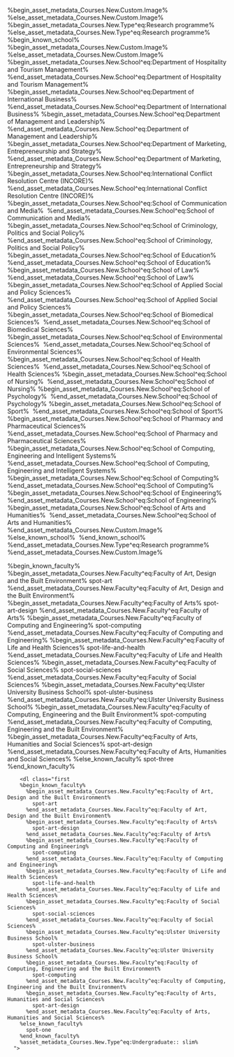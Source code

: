 %begin_asset_metadata_Courses.New.Custom.Image%
<img src="./?a=%asset_metadata_Courses.New.Custom.Image%" alt="">
%else_asset_metadata_Courses.New.Custom.Image%
    %begin_asset_metadata_Courses.New.Type^eq:Research programme%
      <!-- Research Programmes -->
        <img src="./?a=79072" alt="" />
      <!-- Research Programmes -->
    %else_asset_metadata_Courses.New.Type^eq:Research programme%
      %begin_known_school%
        %begin_asset_metadata_Courses.New.Custom.Image%
          <img src="./?a=%asset_metadata_Courses.New.Custom.Image%" alt="" />
        %else_asset_metadata_Courses.New.Custom.Image%
            %begin_asset_metadata_Courses.New.School^eq:Department of Hospitality and Tourism Management%
              <img src="./?a=40080" alt="" />
            %end_asset_metadata_Courses.New.School^eq:Department of Hospitality and Tourism Management%
            %begin_asset_metadata_Courses.New.School^eq:Department of International Business%
              <img src="./?a=33431" alt="" />
            %end_asset_metadata_Courses.New.School^eq:Department of International Business%
            %begin_asset_metadata_Courses.New.School^eq:Department of Management and Leadership%
              <img src="./?a=77165" alt="" />
            %end_asset_metadata_Courses.New.School^eq:Department of Management and Leadership%
            %begin_asset_metadata_Courses.New.School^eq:Department of Marketing, Entrepreneurship and Strategy%
              <img src="./?a=77165" alt="" />
            %end_asset_metadata_Courses.New.School^eq:Department of Marketing, Entrepreneurship and Strategy%
            %begin_asset_metadata_Courses.New.School^eq:International Conflict Resolution Centre (INCORE)%
              <img src="./?a=77170" alt="" />
            %end_asset_metadata_Courses.New.School^eq:International Conflict Resolution Centre (INCORE)%
            %begin_asset_metadata_Courses.New.School^eq:School of Communication and Media%
              <img src="./?a=40131" alt="" />
            %end_asset_metadata_Courses.New.School^eq:School of Communication and Media%
            %begin_asset_metadata_Courses.New.School^eq:School of Criminology, Politics and Social Policy%
              <img src="./?a=40313" alt="" />
            %end_asset_metadata_Courses.New.School^eq:School of Criminology, Politics and Social Policy%
            %begin_asset_metadata_Courses.New.School^eq:School of Education%
              <img src="./?a=40304" alt="" />
            %end_asset_metadata_Courses.New.School^eq:School of Education%
            %begin_asset_metadata_Courses.New.School^eq:School of Law%
              <img src="./?a=40310" alt="" />
            %end_asset_metadata_Courses.New.School^eq:School of Law%
            %begin_asset_metadata_Courses.New.School^eq:School of Applied Social and Policy Sciences%
              <img src="./?a=40309" alt="" />
            %end_asset_metadata_Courses.New.School^eq:School of Applied Social and Policy Sciences%
            %begin_asset_metadata_Courses.New.School^eq:School of Biomedical Sciences%
              <img src="./?a=40129" alt="" />
            %end_asset_metadata_Courses.New.School^eq:School of Biomedical Sciences%
            %begin_asset_metadata_Courses.New.School^eq:School of Environmental Sciences%
              <img src="./?a=40128" alt="" />
            %end_asset_metadata_Courses.New.School^eq:School of Environmental Sciences%
            %begin_asset_metadata_Courses.New.School^eq:School of Health Sciences%
              <img src="./?a=40126" alt="" />
            %end_asset_metadata_Courses.New.School^eq:School of Health Sciences%
            %begin_asset_metadata_Courses.New.School^eq:School of Nursing%
              <img src="./?a=40312" alt="" />
            %end_asset_metadata_Courses.New.School^eq:School of Nursing%
            %begin_asset_metadata_Courses.New.School^eq:School of Psychology%
              <img src="./?a=40314" alt="" />
            %end_asset_metadata_Courses.New.School^eq:School of Psychology%
            %begin_asset_metadata_Courses.New.School^eq:School of Sport%
              <img src="./?a=40087" alt="" />
            %end_asset_metadata_Courses.New.School^eq:School of Sport%
            %begin_asset_metadata_Courses.New.School^eq:School of Pharmacy and Pharmaceutical Sciences%
              <img src="./?a=40325" alt="" />
            %end_asset_metadata_Courses.New.School^eq:School of Pharmacy and Pharmaceutical Sciences%
            %begin_asset_metadata_Courses.New.School^eq:School of Computing, Engineering and Intelligent Systems%
              <img src="./?a=40293" alt="" />
            %end_asset_metadata_Courses.New.School^eq:School of Computing, Engineering and Intelligent Systems%
            %begin_asset_metadata_Courses.New.School^eq:School of Computing%
              <img src="./?a=40293" alt="" />
            %end_asset_metadata_Courses.New.School^eq:School of Computing%
            %begin_asset_metadata_Courses.New.School^eq:School of Engineering%
              <img src="./?a=40305" alt="" />
            %end_asset_metadata_Courses.New.School^eq:School of Engineering%
            %begin_asset_metadata_Courses.New.School^eq:School of Arts and Humanities%
              <img src="./?a=77775" alt="" />
            %end_asset_metadata_Courses.New.School^eq:School of Arts and Humanities%
        %end_asset_metadata_Courses.New.Custom.Image%
      %else_known_school%
        <img src="./?a=77775" alt="" />
      %end_known_school%
    %end_asset_metadata_Courses.New.Type^eq:Research programme%
  %end_asset_metadata_Courses.New.Custom.Image%
  <!-- END IMAGE -->


  %begin_known_faculty%
    %begin_asset_metadata_Courses.New.Faculty^eq:Faculty of Art, Design and the Built Environment%
      spot-art
    %end_asset_metadata_Courses.New.Faculty^eq:Faculty of Art, Design and the Built Environment%
    %begin_asset_metadata_Courses.New.Faculty^eq:Faculty of Arts%
      spot-art-design
    %end_asset_metadata_Courses.New.Faculty^eq:Faculty of Arts%
    %begin_asset_metadata_Courses.New.Faculty^eq:Faculty of Computing and Engineering%
      spot-computing
    %end_asset_metadata_Courses.New.Faculty^eq:Faculty of Computing and Engineering%
    %begin_asset_metadata_Courses.New.Faculty^eq:Faculty of Life and Health Sciences%
      spot-life-and-health
    %end_asset_metadata_Courses.New.Faculty^eq:Faculty of Life and Health Sciences%
    %begin_asset_metadata_Courses.New.Faculty^eq:Faculty of Social Sciences%
      spot-social-sciences
    %end_asset_metadata_Courses.New.Faculty^eq:Faculty of Social Sciences%
    %begin_asset_metadata_Courses.New.Faculty^eq:Ulster University Business School%
      spot-ulster-business
    %end_asset_metadata_Courses.New.Faculty^eq:Ulster University Business School%
    %begin_asset_metadata_Courses.New.Faculty^eq:Faculty of Computing, Engineering and the Built Environment%
      spot-computing
    %end_asset_metadata_Courses.New.Faculty^eq:Faculty of Computing, Engineering and the Built Environment%
    %begin_asset_metadata_Courses.New.Faculty^eq:Faculty of Arts, Humanities and Social Sciences%
      spot-art-design
    %end_asset_metadata_Courses.New.Faculty^eq:Faculty of Arts, Humanities and Social Sciences%
  %else_known_faculty%
    spot-three
  %end_known_faculty%




        <dl class="first
        %begin_known_faculty%
          %begin_asset_metadata_Courses.New.Faculty^eq:Faculty of Art, Design and the Built Environment%
            spot-art
          %end_asset_metadata_Courses.New.Faculty^eq:Faculty of Art, Design and the Built Environment%
          %begin_asset_metadata_Courses.New.Faculty^eq:Faculty of Arts%
            spot-art-design
          %end_asset_metadata_Courses.New.Faculty^eq:Faculty of Arts%
          %begin_asset_metadata_Courses.New.Faculty^eq:Faculty of Computing and Engineering%
            spot-computing
          %end_asset_metadata_Courses.New.Faculty^eq:Faculty of Computing and Engineering%
          %begin_asset_metadata_Courses.New.Faculty^eq:Faculty of Life and Health Sciences%
            spot-life-and-health
          %end_asset_metadata_Courses.New.Faculty^eq:Faculty of Life and Health Sciences%
          %begin_asset_metadata_Courses.New.Faculty^eq:Faculty of Social Sciences%
            spot-social-sciences
          %end_asset_metadata_Courses.New.Faculty^eq:Faculty of Social Sciences%
          %begin_asset_metadata_Courses.New.Faculty^eq:Ulster University Business School%
            spot-ulster-business
          %end_asset_metadata_Courses.New.Faculty^eq:Ulster University Business School%
          %begin_asset_metadata_Courses.New.Faculty^eq:Faculty of Computing, Engineering and the Built Environment%
            spot-computing
          %end_asset_metadata_Courses.New.Faculty^eq:Faculty of Computing, Engineering and the Built Environment%
          %begin_asset_metadata_Courses.New.Faculty^eq:Faculty of Arts, Humanities and Social Sciences%
            spot-art-design
          %end_asset_metadata_Courses.New.Faculty^eq:Faculty of Arts, Humanities and Social Sciences%
        %else_known_faculty%
          spot-one
        %end_known_faculty%
        %asset_metadata_Courses.New.Type^eq:Undergraduate:: slim%
      ">
